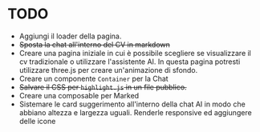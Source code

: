 # TODO

- Aggiungi il loader della pagina.
- ~~Sposta la chat all'interno del CV in markdown~~
- Creare una pagina iniziale in cui è possibile scegliere se visualizzare il cv tradizionale o utilizzare l'assistente AI. In questa pagina potresti utilizzare three.js per creare un'animazione di sfondo.
- Creare un componente `Container` per la Chat
- ~~Salvare il CSS per `highlight.js` in un file pubblico.~~
- Creare una composable per Marked
- Sistemare le card suggerimento all'interno della chat AI in modo che abbiano altezza e largezza uguali. Renderle responsive ed aggiungere delle icone
